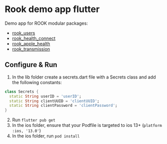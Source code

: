 # Rook demo app flutter

Demo app for ROOK modular packages:

* [rook_users](https://pub.dev/packages/rook_users)
* [rook_health_connect](https://pub.dev/packages/rook_health_connect)
* [rook_apple_health](https://pub.dev/packages/rook_apple_health)
* [rook_transmission](https://pub.dev/packages/rook_transmission)

## Configure & Run

1. In the lib folder create a secrets.dart file with a Secrets class and add the following
   constants:

```dart
class Secrets {
  static String userID = 'userID';
  static String clientUUID = 'clientUUID';
  static String clientPassword = 'clientPassword';
}
```

2. Run `flutter pub get`
3. In the ios folder, ensure that your Podfile is targeted to ios 13+ (`platform :ios, '13.0'`)
4. In the ios folder, run `pod install`
